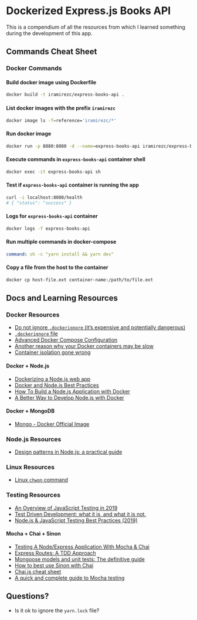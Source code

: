 # Dockerized Express.js Books API

This is a compendium of all the resources from which I learned something during the development of this app.

## Commands Cheat Sheet

### Docker Commands

#### Build docker image using Dockerfile

```sh
docker build -t iramirezc/express-books-api .
```

#### List docker images with the prefix `iramirezc`

```sh
docker image ls -f=reference='iramirezc/*'
```

#### Run docker image

```sh
docker run -p 8080:8080 -d --name=express-books-api iramirezc/express-books-api
```

#### Execute commands in `express-books-api` container shell

```sh
docker exec -it express-books-api sh
```

#### Test if `express-books-api` container is running the app

```sh
curl -i localhost:8080/health
# { "status": "success" }
```

#### Logs for `express-books-api` container

```sh
docker logs -f express-books-api
```

#### Run multiple commands in docker-compose

```yaml
command: sh -c "yarn install && yarn dev"
```

#### Copy a file from the host to the container

```sh
docker cp host-file.ext container-name:/path/to/file.ext
```

## Docs and Learning Resources

### Docker Resources

* [Do not ignore `.dockerignore` (it’s expensive and potentially dangerous)](https://codefresh.io/docker-tutorial/not-ignore-dockerignore/)
* [`.dockerignore` file](https://docs.docker.com/engine/reference/builder/#dockerignore-file)
* [Advanced Docker Compose Configuration](https://runnable.com/docker/advanced-docker-compose-configuration)
* [Another reason why your Docker containers may be slow](https://hackernoon.com/another-reason-why-your-docker-containers-may-be-slow-d37207dec27f)
* [Container isolation gone wrong](https://sysdig.com/blog/container-isolation-gone-wrong/)

#### Docker + Node.js

* [Dockerizing a Node.js web app](https://nodejs.org/en/docs/guides/nodejs-docker-webapp/)
* [Docker and Node.js Best Practices](https://github.com/nodejs/docker-node/blob/master/docs/BestPractices.md#cmd)
* [How To Build a Node.js Application with Docker](https://www.digitalocean.com/community/tutorials/how-to-build-a-node-js-application-with-docker)
* [A Better Way to Develop Node.js with Docker](https://hackernoon.com/a-better-way-to-develop-node-js-with-docker-cd29d3a0093)

#### Docker + MongoDB

* [Mongo - Docker Official Image](https://hub.docker.com/_/mongo)

### Node.js Resources

* [Design patterns in Node.js: a practical guide](https://blog.logrocket.com/design-patterns-in-node-js/)

### Linux Resources

* [Linux `chwon` command](https://linuxize.com/post/linux-chown-command/)

### Testing Resources

* [An Overview of JavaScript Testing in 2019](https://medium.com/welldone-software/an-overview-of-javascript-testing-in-2019-264e19514d0a)
* [Test Driven Development: what it is, and what it is not.](https://medium.freecodecamp.org/test-driven-development-what-it-is-and-what-it-is-not-41fa6bca02a2)
* [Node.js & JavaScript Testing Best Practices (2019)](https://medium.com/@me_37286/yoni-goldberg-javascript-nodejs-testing-best-practices-2b98924c9347)

#### Mocha + Chai + Sinon

* [Testing A Node/Express Application With Mocha & Chai](https://medium.com/@asciidev/testing-a-node-express-application-with-mocha-chai-9592d41c0083)
* [Express Routes: A TDD Approach](https://medium.com/@jodylecompte/express-routes-a-tdd-approach-1e12a0799352)
* [Mongoose models and unit tests: The definitive guide](https://codeutopia.net/blog/2016/06/10/mongoose-models-and-unit-tests-the-definitive-guide/)
* [How to best use Sinon with Chai](https://logrocket.com/blog/sinon-with-chai/)
* [Chai.js cheat sheet](https://devhints.io/chai)
* [A quick and complete guide to Mocha testing](https://blog.logrocket.com/a-quick-and-complete-guide-to-mocha-testing-d0e0ea09f09d/)

## Questions?

* Is it ok to ignore the `yarn.lock` file?
